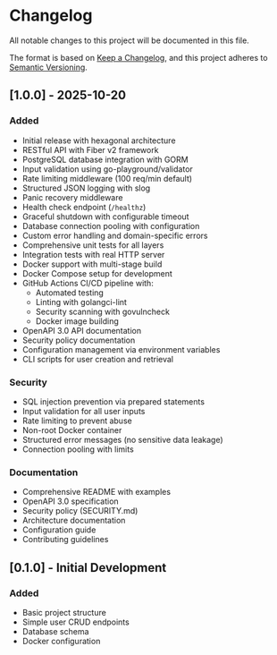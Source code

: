 # Changelog

All notable changes to this project will be documented in this file.

The format is based on [Keep a Changelog](https://keepachangelog.com/en/1.0.0/),
and this project adheres to [Semantic Versioning](https://semver.org/spec/v2.0.0.html).

## [1.0.0] - 2025-10-20

### Added
- Initial release with hexagonal architecture
- RESTful API with Fiber v2 framework
- PostgreSQL database integration with GORM
- Input validation using go-playground/validator
- Rate limiting middleware (100 req/min default)
- Structured JSON logging with slog
- Panic recovery middleware
- Health check endpoint (`/healthz`)
- Graceful shutdown with configurable timeout
- Database connection pooling with configuration
- Custom error handling and domain-specific errors
- Comprehensive unit tests for all layers
- Integration tests with real HTTP server
- Docker support with multi-stage build
- Docker Compose setup for development
- GitHub Actions CI/CD pipeline with:
  - Automated testing
  - Linting with golangci-lint
  - Security scanning with govulncheck
  - Docker image building
- OpenAPI 3.0 API documentation
- Security policy documentation
- Configuration management via environment variables
- CLI scripts for user creation and retrieval

### Security
- SQL injection prevention via prepared statements
- Input validation for all user inputs
- Rate limiting to prevent abuse
- Non-root Docker container
- Structured error messages (no sensitive data leakage)
- Connection pooling with limits

### Documentation
- Comprehensive README with examples
- OpenAPI 3.0 specification
- Security policy (SECURITY.md)
- Architecture documentation
- Configuration guide
- Contributing guidelines

## [0.1.0] - Initial Development

### Added
- Basic project structure
- Simple user CRUD endpoints
- Database schema
- Docker configuration
